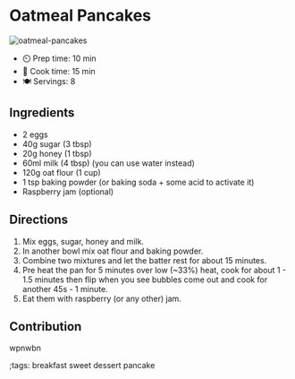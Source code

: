 # Oatmeal Pancakes
![oatmeal-pancakes](pix/oatmeal-pancakes.webp)

- ⏲️ Prep time: 10 min
- 🍳 Cook time: 15 min
- 🍽️ Servings: 8

## Ingredients

- 2 eggs
- 40g sugar (3 tbsp)
- 20g honey (1 tbsp)
- 60ml milk (4 tbsp) (you can use water instead)
- 120g oat flour (1 cup)
- 1 tsp baking powder (or baking soda + some acid to activate it)
- Raspberry jam (optional)

## Directions

1. Mix eggs, sugar, honey and milk.
2. In another bowl mix oat flour and baking powder.
3. Combine two mixtures and let the batter rest for about 15 minutes.
4. Pre heat the pan for 5 minutes over low (~33%) heat, cook for about 1 - 1.5 minutes then flip when you see bubbles come out and cook for another 45s - 1 minute.
5. Eat them with raspberry (or any other) jam.

## Contribution

wpnwbn

;tags: breakfast sweet dessert pancake

